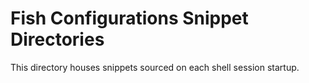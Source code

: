 # Fish Configurations Snippet Directories

This directory houses snippets sourced on each shell session startup.
